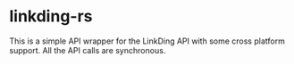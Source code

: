 # linkding-rs

This is a simple API wrapper for the LinkDing API with some cross platform support.
All the API calls are synchronous.
